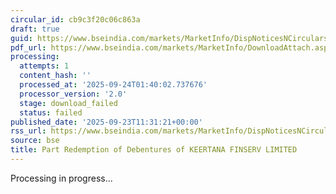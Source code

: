 ```yaml
---
circular_id: cb9c3f20c06c863a
draft: true
guid: https://www.bseindia.com/markets/MarketInfo/DispNoticesNCirculars.aspx?Noticeid={5193C43E-FA68-44AF-9A91-C8744DC1D3DC}&noticeno=20250923-23&dt=09/23/2025&icount=23&totcount=84&flag=0
pdf_url: https://www.bseindia.com/markets/MarketInfo/DownloadAttach.aspx?id=20250923-23&attachedId=
processing:
  attempts: 1
  content_hash: ''
  processed_at: '2025-09-24T01:40:02.737676'
  processor_version: '2.0'
  stage: download_failed
  status: failed
published_date: '2025-09-23T11:31:21+00:00'
rss_url: https://www.bseindia.com/markets/MarketInfo/DispNoticesNCirculars.aspx?Noticeid={5193C43E-FA68-44AF-9A91-C8744DC1D3DC}&noticeno=20250923-23&dt=09/23/2025&icount=23&totcount=84&flag=0
source: bse
title: Part Redemption of Debentures of KEERTANA FINSERV LIMITED
---
```


Processing in progress...